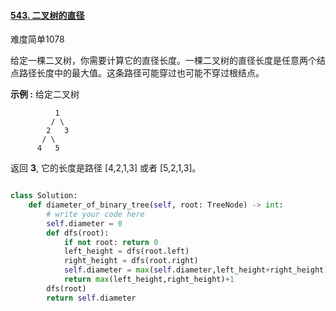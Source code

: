 #### [543. 二叉树的直径](https://leetcode.cn/problems/diameter-of-binary-tree/)

难度简单1078

给定一棵二叉树，你需要计算它的直径长度。一棵二叉树的直径长度是任意两个结点路径长度中的最大值。这条路径可能穿过也可能不穿过根结点。

 

**示例 :**
给定二叉树

```
          1
         / \
        2   3
       / \     
      4   5    
```

返回 **3**, 它的长度是路径 [4,2,1,3] 或者 [5,2,1,3]。

```python

class Solution:
    def diameter_of_binary_tree(self, root: TreeNode) -> int:
        # write your code here
        self.diameter = 0
        def dfs(root):
            if not root: return 0
            left_height = dfs(root.left)
            right_height = dfs(root.right)
            self.diameter = max(self.diameter,left_height+right_height)
            return max(left_height,right_height)+1
        dfs(root)
        return self.diameter
```

